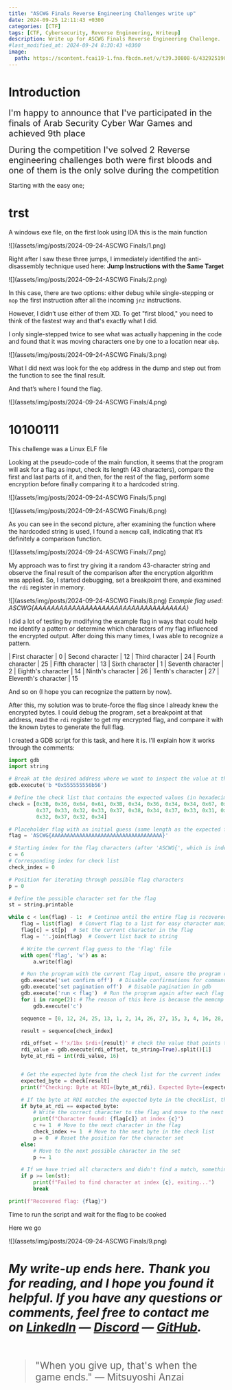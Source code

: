 ```yaml
---
title: "ASCWG Finals Reverse Engineering Challenges write up"
date: 2024-09-25 12:11:43 +0300
categories: [CTF]
tags: [CTF, Cybersecurity, Reverse Engineering, Writeup]
description: Write up for ASCWG Finals Reverse Engineering Challenge.
#last_modified_at: 2024-09-24 8:30:43 +0300
image:
  path: https://scontent.fcai19-1.fna.fbcdn.net/v/t39.30808-6/432925190_736039495304369_4295595742923863625_n.jpg?_nc_cat=102&ccb=1-7&_nc_sid=6ee11a&_nc_ohc=kWCICMLGYT8Q7kNvgH-u3_5&_nc_ht=scontent.fcai19-1.fna&_nc_gid=Apqf_9M31vCngnwFUzsiUEz&oh=00_AYAu1ojRt5A-FLz8SnfkS4nLsDR4bAxUBV0657VYNCzACA&oe=66F8B74F
---
```

# Introduction

<!--
<span style="font-size:25px">It was an honor for me to participate in the wonderful competition: <span style="color:red">**Arab Security Cyber War Games**</span>.</span>
!-->
<span style="font-size:20px">I'm happy to announce that I've participated in the finals of Arab Security Cyber War Games and achieved 9th place</span>

<span style="font-size:20px">During the competition I've solved 2 Reverse engineering challenges both were first bloods and one of them is the only solve during the competition</span>

Starting with the easy one;
# trst
A windows exe file, on the first look using IDA this is the main function

![](assets/img/posts/2024-09-24-ASCWG Finals/1.png)

Right after I saw these three jumps, I immediately identified the anti-disassembly technique used here:
**Jump Instructions with the Same Target**

![](assets/img/posts/2024-09-24-ASCWG Finals/2.png)

In this case, there are two options: either debug while single-stepping or `nop` the first instruction after all the incoming `jnz` instructions.

However, I didn’t use either of them XD. To get "first blood," you need to think of the fastest way and that's exactly what I did.

I only single-stepped twice to see what was actually happening in the code and found that it was moving characters one by one to a location near `ebp`.

![](assets/img/posts/2024-09-24-ASCWG Finals/3.png)

What I did next was look for the `ebp` address in the dump and step out from the function to see the final result.

And that’s where I found the flag.

![](assets/img/posts/2024-09-24-ASCWG Finals/4.png)

# 10100111

This challenge was a Linux ELF file

Looking at the pseudo-code of the main function, it seems that the program will ask for a flag as input, check its length (43 characters), compare the first and last parts of it, and then, for the rest of the flag, perform some encryption before finally comparing it to a hardcoded string.

![](assets/img/posts/2024-09-24-ASCWG Finals/5.png)

![](assets/img/posts/2024-09-24-ASCWG Finals/6.png)

As you can see in the second picture, after examining the function where the hardcoded string is used, I found a `memcmp` call, indicating that it’s definitely a comparison function.

![](assets/img/posts/2024-09-24-ASCWG Finals/7.png)

My approach was to first try giving it a random 43-character string and observe the final result of the comparison after the encryption algorithm was applied. So, I started debugging, set a breakpoint there, and examined the `rdi` register in memory.

![](assets/img/posts/2024-09-24-ASCWG Finals/8.png)
_Example flag used: ASCWG{AAAAAAAAAAAAAAAAAAAAAAAAAAAAAAAAAAAA}_

I did a lot of testing by modifying the example flag in ways that could help me identify a pattern or determine which characters of my flag influenced the encrypted output. After doing this many times, I was able to recognize a pattern.


| First character  | 0
| Second character  | 12
| Third character  | 24
| Fourth character  | 25
| Fifth character  | 13
| Sixth character  | 1
| Seventh character  | 2
| Eighth's character  | 14
| Ninth's character  | 26
| Tenth's character  | 27
| Eleventh's character  | 15

And so on (I hope you can recognize the pattern by now).

After this, my solution was to brute-force the flag since I already knew the encrypted bytes. I could debug the program, set a breakpoint at that address, read the `rdi` register to get my encrypted flag, and compare it with the known bytes to generate the full flag.

I created a GDB script for this task, and here it is. I'll explain how it works through the comments:

```py
import gdb
import string

# Break at the desired address where we want to inspect the value at the memory location pointed by RDI
gdb.execute('b *0x555555556b56')

# Define the check list that contains the expected values (in hexadecimal)
check = [0x3B, 0x36, 0x64, 0x61, 0x3B, 0x34, 0x36, 0x34, 0x34, 0x67, 0x33, 0x60, 0x36, 0x64, 0x35, 0x32,
         0x37, 0x33, 0x32, 0x33, 0x37, 0x38, 0x34, 0x37, 0x33, 0x31, 0x37, 0x38, 0x33, 0x31, 0x30, 0x36,
         0x32, 0x37, 0x32, 0x34]

# Placeholder flag with an initial guess (same length as the expected flag, starting with 'ASCWG{')
flag = 'ASCWG{AAAAAAAAAAAAAAAAAAAAAAAAAAAAAAAAAAAA}'

# Starting index for the flag characters (after 'ASCWG{', which is index 6)
c = 6
# Corresponding index for check list
check_index = 0

# Position for iterating through possible flag characters
p = 0

# Define the possible character set for the flag
st = string.printable

while c < len(flag) - 1:  # Continue until the entire flag is recovered (excluding the final '}' in the flag)
    flag = list(flag)  # Convert flag to a list for easy character manipulation
    flag[c] = st[p]  # Set the current character in the flag
    flag = ''.join(flag)  # Convert list back to string

    # Write the current flag guess to the 'flag' file
    with open('flag', 'w') as a:
        a.write(flag)

    # Run the program with the current flag input, ensure the program restarts each time
    gdb.execute('set confirm off')  # Disable confirmations for commands
    gdb.execute('set pagination off')  # Disable pagination in gdb
    gdb.execute('run < flag')  # Run the program again after each flag guess
    for i in range(2): # The reason of this here is because the memcmp was being hit 2 times before the one I was looking for ( first 2 times was for the flag format check at the beginning )
        gdb.execute('c')

    sequence = [0, 12, 24, 25, 13, 1, 2, 14, 26, 27, 15, 3, 4, 16, 28, 29, 17, 5, 6, 18, 30, 31, 19, 7, 8, 20, 32, 33, 21, 9, 10, 22, 34, 35, 23, 11, 12, 22] # Pattern sequence

    result = sequence[check_index]

    rdi_offset = f'x/1bx $rdi+{result}' # check the value that points to current pattern index
    rdi_value = gdb.execute(rdi_offset, to_string=True).split()[1]
    byte_at_rdi = int(rdi_value, 16)


    # Get the expected byte from the check list for the current index
    expected_byte = check[result]
    print(f"Checking: Byte at RDI={byte_at_rdi}, Expected Byte={expected_byte} at index {c} with char {st[p]}")

    # If the byte at RDI matches the expected byte in the checklist, the character is correct
    if byte_at_rdi == expected_byte:
        # Write the correct character to the flag and move to the next index
        print(f"Character found: {flag[c]} at index {c}")
        c += 1  # Move to the next character in the flag
        check_index += 1  # Move to the next byte in the check list
        p = 0  # Reset the position for the character set
    else:
        # Move to the next possible character in the set
        p += 1

    # If we have tried all characters and didn't find a match, something went wrong
    if p >= len(st):
        print(f"Failed to find character at index {c}, exiting...")
        break

print(f"Recovered flag: {flag}")
```
Time to run the script and wait for the flag to be cooked

Here we go

![](assets/img/posts/2024-09-24-ASCWG Finals/9.png)

# _**My write-up ends here. Thank you for reading, and I hope you found it helpful. If you have any questions or comments, feel free to contact me on [LinkedIn](https://www.linkedin.com/in/youssef-ayman-79092624b/) — [Discord](https://discord.com/users/605894319408283678) — [GitHub](https://www.github.com/ELJoOker2004).**_

<br>
<blockquote style="font-size: 1.6em;">
    "When you give up, that's when the game ends." — Mitsuyoshi Anzai
</blockquote>
